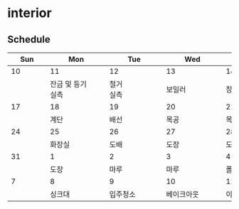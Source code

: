 # interior

## Schedule
|   Sun   |     Mon     |     Tue     |     Wed     |     Thu     |     Fri     |   Sat   |
|-|-|-|-|-|-|-|
| 10 | 11 | 12 | 13 | 14 | 15 | 16 |
|  | 잔금 및 등기<br />실측 | 철거<br />실측 | 보일러 | 창호 | 창호 |  |
| 17 | 18 | 19 | 20 | 21 | 22 | 23 |
|  | 계단 | 배선 | 목공 | 목공 | 화장실 |  |
| 24 | 25 | 26 | 27 | 28 | 29 | 30 |
|  | 화장실 | 도배 | 도장 | 도장 | 도장 |  |
| 31 | 1 | 2 | 3 | 4 | 5 | 6 |
|  | 도장 | 마루 | 마루 | 폴딩도어 | 전기 |  |
| 7 | 8 | 9 | 10 | 11 | 12 | 13 |
|  | 싱크대 | 입주청소 | 베이크아웃 | 이사 | 에어컨 |  |
